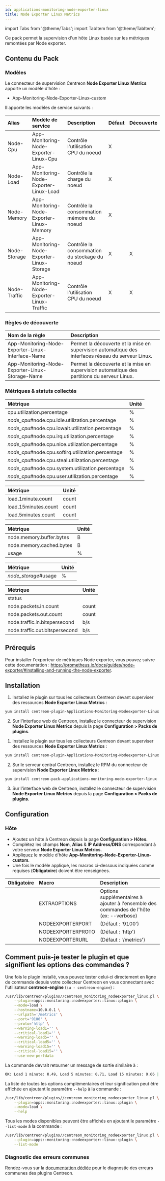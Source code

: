 ```yaml
---
id: applications-monitoring-node-exporter-linux
title: Node Exporter Linux Metrics
---
```

import Tabs from '@theme/Tabs';
import TabItem from '@theme/TabItem';

Ce pack permet la supervision d'un hôte Linux basée sur les métriques remontées par Node exporter.

## Contenu du Pack

### Modèles

Le connecteur de supervision Centreon **Node Exporter Linux Metrics** apporte un modèle d'hôte :

* App-Monitoring-Node-Exporter-Linux-custom

Il apporte les modèles de service suivants :

| Alias        | Modèle de service                          | Description                                   | Défaut | Découverte |
|:-------------|:-------------------------------------------|:----------------------------------------------|:-------|:-----------|
| Node-Cpu     | App-Monitoring-Node-Exporter-Linux-Cpu     | Contrôle l'utilisation CPU du noeud           | X      |            |
| Node-Load    | App-Monitoring-Node-Exporter-Linux-Load    | Contrôle la charge du noeud                   | X      |            |
| Node-Memory  | App-Monitoring-Node-Exporter-Linux-Memory  | Contrôle la consommation mémoire du noeud     | X      |            |
| Node-Storage | App-Monitoring-Node-Exporter-Linux-Storage | Contrôle la consommation du stockage du noeud | X      | X          |
| Node-Traffic | App-Monitoring-Node-Exporter-Linux-Traffic | Contrôle l'utilisation CPU du noeud           | X      | X          |

### Règles de découverte

| Nom de la règle                                   | Description                                                                                        |
|:--------------------------------------------------|:---------------------------------------------------------------------------------------------------|
| App-Monitoring-Node-Exporter-Linux-Interface-Name | Permet la découverte et la mise en supervision automatique des interfaces réseau du serveur Linux. |
| App-Monitoring-Node-Exporter-Linux-Storage-Name   | Permet la découverte et la mise en supervision automatique des partitions du serveur Linux.        |

### Métriques & statuts collectés

<Tabs groupId="sync">
<TabItem value="Node-Cpu" label="Node-Cpu">

| Métrique                                           | Unité |
|:---------------------------------------------------|:------|
| cpu.utilization.percentage                         | %     |
| *node_cpu*#node.cpu.idle.utilization.percentage    | %     |
| *node_cpu*#node.cpu.iowait.utilization.percentage  | %     |
| *node_cpu*#node.cpu.irq.utilization.percentage     | %     |
| *node_cpu*#node.cpu.nice.utilization.percentage    | %     |
| *node_cpu*#node.cpu.softirq.utilization.percentage | %     |
| *node_cpu*#node.cpu.steal.utilization.percentage   | %     |
| *node_cpu*#node.cpu.system.utilization.percentage  | %     |
| *node_cpu*#node.cpu.user.utilization.percentage    | %     |

</TabItem>
<TabItem value="Node-Load" label="Node-Load">

| Métrique             | Unité |
|:---------------------|:------|
| load.1minute.count   | count |
| load.15minutes.count | count |
| load.5minutes.count  | count |

</TabItem>
<TabItem value="Node-Memory" label="Node-Memory">

| Métrique                 | Unité |
|:-------------------------|:------|
| node.memory.buffer.bytes | B     |
| node.memory.cached.bytes | B     |
| usage                    | %     |

</TabItem>
<TabItem value="Node-Storage" label="Node-Storage">

| Métrique             | Unité |
|:---------------------|:------|
| *node_storage*#usage | %     |

</TabItem>
<TabItem value="Node-Traffic" label="Node-Traffic">

| Métrique                       | Unité |
|:-------------------------------|:------|
| status                         |       |
| node.packets.in.count          | count |
| node.packets.out.count         | count |
| node.traffic.in.bitspersecond  | b/s   |
| node.traffic.out.bitspersecond | b/s   |

</TabItem>
</Tabs>

## Prérequis

Pour installer l'exporteur de métriques Node exporter, vous pouvez suivre cette documentation : https://prometheus.io/docs/guides/node-exporter/#installing-and-running-the-node-exporter.

## Installation

<Tabs groupId="sync">
<TabItem value="Online License" label="Online License">

1. Installez le plugin sur tous les collecteurs Centreon devant superviser des ressources **Node Exporter Linux Metrics** :

```bash
yum install centreon-plugin-Applications-Monitoring-Nodeexporter-Linux
```

2. Sur l'interface web de Centreon, installez le connecteur de supervision **Node Exporter Linux Metrics** depuis la page **Configuration > Packs de plugins**.

</TabItem>
<TabItem value="Offline License" label="Offline License">

1. Installez le plugin sur tous les collecteurs Centreon devant superviser des ressources **Node Exporter Linux Metrics** :

```bash
yum install centreon-plugin-Applications-Monitoring-Nodeexporter-Linux
```

2. Sur le serveur central Centreon, installez le RPM du connecteur de supervision **Node Exporter Linux Metrics** :

```bash
yum install centreon-pack-applications-monitoring-node-exporter-linux
```

3. Sur l'interface web de Centreon, installez le connecteur de supervision **Node Exporter Linux Metrics** depuis la page **Configuration > Packs de plugins**.

</TabItem>
</Tabs>

## Configuration

### Hôte

* Ajoutez un hôte à Centreon depuis la page **Configuration > Hôtes**.
* Complétez les champs **Nom**, **Alias** & **IP Address/DNS** correspondant à votre serveur **Node Exporter Linux Metrics**.
* Appliquez le modèle d'hôte **App-Monitoring-Node-Exporter-Linux-custom**.
* Une fois le modèle appliqué, les macros ci-dessous indiquées comme requises (**Obligatoire**) doivent être renseignées.

| Obligatoire | Macro             | Description                                                                            |
|:------------|:------------------|:---------------------------------------------------------------------------------------|
|             | EXTRAOPTIONS      | Options supplémentaires à ajouter à l'ensemble des commandes de l'hôte (ex: --verbose) |
|             | NODEEXPORTERPORT  | (Défaut : '9100')                                                                      |
|             | NODEEXPORTERPROTO | (Défaut : 'http')                                                                      |
|             | NODEEXPORTERURL   | (Défaut : '/metrics')                                                                  |

## Comment puis-je tester le plugin et que signifient les options des commandes ?

Une fois le plugin installé, vous pouvez tester celui-ci directement en ligne
de commande depuis votre collecteur Centreon en vous connectant avec
l'utilisateur **centreon-engine** (`su - centreon-engine`) :

```bash
/usr/lib/centreon/plugins//centreon_monitoring_nodeexporter_linux.pl \
    --plugin=apps::monitoring::nodeexporter::linux::plugin \
    --mode=load \
    --hostname=10.0.0.1 \
    --urlpath='/metrics' \
    --port='9100' \
    --proto='http' \
    --warning-load1='' \
    --critical-load1='' \
    --warning-load5='' \
    --critical-load5='' \
    --warning-load15='' \
    --critical-load15='' \
    --use-new-perfdata
```

La commande devrait retourner un message de sortie similaire à :

```bash
OK: Load 1 minute: 0.49, Load 5 minutes: 0.71, Load 15 minutes: 0.66 | 'load.1minute.count'=0.49;;;0; 'load.5minutes.count'=0.71;;;0; 'load.15minutes.count'=0.66;;;0;
```

La liste de toutes les options complémentaires et leur signification peut être
affichée en ajoutant le paramètre `--help` à la commande :

```bash
/usr/lib/centreon/plugins//centreon_monitoring_nodeexporter_linux.pl \
    --plugin=apps::monitoring::nodeexporter::linux::plugin \
    --mode=load \
    --help
```

Tous les modes disponibles peuvent être affichés en ajoutant le paramètre
`--list-mode` à la commande :

```bash
/usr/lib/centreon/plugins//centreon_monitoring_nodeexporter_linux.pl \
    --plugin=apps::monitoring::nodeexporter::linux::plugin \
    --list-mode
```

### Diagnostic des erreurs communes

Rendez-vous sur la [documentation dédiée](../getting-started/how-to-guides/troubleshooting-plugins.md)
pour le diagnostic des erreurs communes des plugins Centreon.